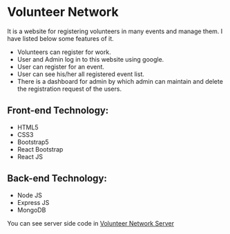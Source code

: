 # Volunteer Network

It is a website for registering volunteers in many events and manage them. I have listed below some features of it. 

- Volunteers can register for work.
- User and Admin log in to this website using google.
- User can register for an event.
- User can see his/her all registered event list. 
- There is a dashboard for admin by which admin can maintain and delete the registration request of the users. 

## Front-end Technology: 
- HTML5
- CSS3
- Bootstrap5
- React Bootstrap
- React JS
## Back-end Technology: 
- Node JS
- Express JS
- MongoDB

You can see server side code in [Volunteer Network Server](https://github.com/moin1223/moin1223-volunteer-network-server)